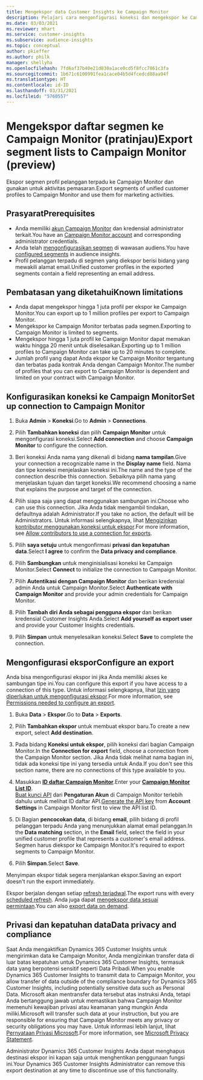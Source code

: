 ```yaml
---
title: Mengekspor data Customer Insights ke Campaign Monitor
description: Pelajari cara mengonfigurasi koneksi dan mengekspor ke Campaign Monitor.
ms.date: 03/03/2021
ms.reviewer: mhart
ms.service: customer-insights
ms.subservice: audience-insights
ms.topic: conceptual
author: pkieffer
ms.author: philk
manager: shellyha
ms.openlocfilehash: 7fd6af37b40e21d030a1ace0cd5f8fcc7861c3fa
ms.sourcegitcommit: 1b671c6100991fea1cace04b5d4fcedcd88aa94f
ms.translationtype: HT
ms.contentlocale: id-ID
ms.lasthandoff: 03/31/2021
ms.locfileid: "5760557"
---
```

# <a name="export-segment-lists-to-campaign-monitor-preview"></a><span data-ttu-id="12523-103">Mengekspor daftar segmen ke Campaign Monitor (pratinjau)</span><span class="sxs-lookup"><span data-stu-id="12523-103">Export segment lists to Campaign Monitor (preview)</span></span>

<span data-ttu-id="12523-104">Ekspor segmen profil pelanggan terpadu ke Campaign Monitor dan gunakan untuk aktivitas pemasaran.</span><span class="sxs-lookup"><span data-stu-id="12523-104">Export segments of unified customer profiles to Campaign Monitor and use them for marketing activities.</span></span>

## <a name="prerequisites"></a><span data-ttu-id="12523-105">Prasyarat</span><span class="sxs-lookup"><span data-stu-id="12523-105">Prerequisites</span></span>

-   <span data-ttu-id="12523-106">Anda memiliki [akun Campaign Monitor](https://www.campaignmonitor.com/) dan kredensial administrator terkait.</span><span class="sxs-lookup"><span data-stu-id="12523-106">You have an [Campaign Monitor account](https://www.campaignmonitor.com/) and corresponding administrator credentials.</span></span>
-   <span data-ttu-id="12523-107">Anda telah [mengonfigurasikan segmen](segments.md) di wawasan audiens.</span><span class="sxs-lookup"><span data-stu-id="12523-107">You have [configured segments](segments.md) in audience insights.</span></span>
-   <span data-ttu-id="12523-108">Profil pelanggan terpadu di segmen yang diekspor berisi bidang yang mewakili alamat email.</span><span class="sxs-lookup"><span data-stu-id="12523-108">Unified customer profiles in the exported segments contain a field representing an email address.</span></span>

## <a name="known-limitations"></a><span data-ttu-id="12523-109">Pembatasan yang diketahui</span><span class="sxs-lookup"><span data-stu-id="12523-109">Known limitations</span></span>

- <span data-ttu-id="12523-110">Anda dapat mengekspor hingga 1 juta profil per ekspor ke Campaign Monitor.</span><span class="sxs-lookup"><span data-stu-id="12523-110">You can export up to 1 million profiles per export to Campaign Monitor.</span></span>
- <span data-ttu-id="12523-111">Mengekspor ke Campaign Monitor terbatas pada segmen.</span><span class="sxs-lookup"><span data-stu-id="12523-111">Exporting to Campaign Monitor is limited to segments.</span></span>
- <span data-ttu-id="12523-112">Mengekspor hingga 1 juta profil ke Campaign Monitor dapat memakan waktu hingga 20 menit untuk diselesaikan.</span><span class="sxs-lookup"><span data-stu-id="12523-112">Exporting up to 1 million profiles to Campaign Monitor can take up to 20 minutes to complete.</span></span> 
- <span data-ttu-id="12523-113">Jumlah profil yang dapat Anda ekspor ke Campaign Monitor tergantung dan terbatas pada kontrak Anda dengan Campaign Monitor.</span><span class="sxs-lookup"><span data-stu-id="12523-113">The number of profiles that you can export to Campaign Monitor is dependent and limited on your contract with Campaign Monitor.</span></span>

## <a name="set-up-connection-to-campaign-monitor"></a><span data-ttu-id="12523-114">Konfigurasikan koneksi ke Campaign Monitor</span><span class="sxs-lookup"><span data-stu-id="12523-114">Set up connection to Campaign Monitor</span></span>

1. <span data-ttu-id="12523-115">Buka **Admin** > **Koneksi**.</span><span class="sxs-lookup"><span data-stu-id="12523-115">Go to **Admin** > **Connections**.</span></span>

1. <span data-ttu-id="12523-116">Pilih **Tambahkan koneksi** dan pilih **Campaign Monitor** untuk mengonfigurasi koneksi.</span><span class="sxs-lookup"><span data-stu-id="12523-116">Select **Add connection** and choose **Campaign Monitor** to configure the connection.</span></span>

1. <span data-ttu-id="12523-117">Beri koneksi Anda nama yang dikenali di bidang **nama tampilan**.</span><span class="sxs-lookup"><span data-stu-id="12523-117">Give your connection a recognizable name in the **Display name** field.</span></span> <span data-ttu-id="12523-118">Nama dan tipe koneksi menjelaskan koneksi ini.</span><span class="sxs-lookup"><span data-stu-id="12523-118">The name and the type of the connection describe this connection.</span></span> <span data-ttu-id="12523-119">Sebaiknya pilih nama yang menjelaskan tujuan dan target koneksi.</span><span class="sxs-lookup"><span data-stu-id="12523-119">We recommend choosing a name that explains the purpose and target of the connection.</span></span>

1. <span data-ttu-id="12523-120">Pilih siapa saja yang dapat menggunakan sambungan ini.</span><span class="sxs-lookup"><span data-stu-id="12523-120">Choose who can use this connection.</span></span> <span data-ttu-id="12523-121">Jika Anda tidak mengambil tindakan, defaultnya adalah Administrator.</span><span class="sxs-lookup"><span data-stu-id="12523-121">If you take no action, the default will be Administrators.</span></span> <span data-ttu-id="12523-122">Untuk informasi selengkapnya, lihat [Mengizinkan kontributor menggunakan koneksi untuk ekspor](connections.md#allow-contributors-to-use-a-connection-for-exports).</span><span class="sxs-lookup"><span data-stu-id="12523-122">For more information, see [Allow contributors to use a connection for exports](connections.md#allow-contributors-to-use-a-connection-for-exports).</span></span>

1. <span data-ttu-id="12523-123">Pilih **saya setuju** untuk mengonfirmasi **privasi dan kepatuhan data**.</span><span class="sxs-lookup"><span data-stu-id="12523-123">Select **I agree** to confirm the **Data privacy and compliance**.</span></span>

1. <span data-ttu-id="12523-124">Pilih **Sambungkan** untuk menginisialisasi koneksi ke Campaign Monitor.</span><span class="sxs-lookup"><span data-stu-id="12523-124">Select **Connect** to initialize the connection to Campaign Monitor.</span></span>

1. <span data-ttu-id="12523-125">Pilih **Autentikasi dengan Campaign Monitor** dan berikan kredensial admin Anda untuk Campaign Monitor.</span><span class="sxs-lookup"><span data-stu-id="12523-125">Select **Authenticate with Campaign Monitor** and provide your admin credentials for Campaign Monitor.</span></span>

1. <span data-ttu-id="12523-126">Pilih **Tambah diri Anda sebagai pengguna ekspor** dan berikan kredensial Customer Insights Anda.</span><span class="sxs-lookup"><span data-stu-id="12523-126">Select **Add yourself as export user** and provide your Customer Insights credentials.</span></span>

1. <span data-ttu-id="12523-127">Pilih **Simpan** untuk menyelesaikan koneksi.</span><span class="sxs-lookup"><span data-stu-id="12523-127">Select **Save** to complete the connection.</span></span>

## <a name="configure-an-export"></a><span data-ttu-id="12523-128">Mengonfigurasi ekspor</span><span class="sxs-lookup"><span data-stu-id="12523-128">Configure an export</span></span>

<span data-ttu-id="12523-129">Anda bisa mengonfigurasi ekspor ini jika Anda memiliki akses ke sambungan tipe ini.</span><span class="sxs-lookup"><span data-stu-id="12523-129">You can configure this export if you have access to a connection of this type.</span></span> <span data-ttu-id="12523-130">Untuk informasi selengkapnya, lihat [Izin yang diperlukan untuk mengonfigurasi ekspor](export-destinations.md#set-up-a-new-export).</span><span class="sxs-lookup"><span data-stu-id="12523-130">For more information, see [Permissions needed to configure an export](export-destinations.md#set-up-a-new-export).</span></span>

1. <span data-ttu-id="12523-131">Buka **Data** > **Ekspor**.</span><span class="sxs-lookup"><span data-stu-id="12523-131">Go to **Data** > **Exports**.</span></span>

1. <span data-ttu-id="12523-132">Pilih **Tambahkan ekspor** untuk membuat ekspor baru.</span><span class="sxs-lookup"><span data-stu-id="12523-132">To create a new export, select **Add destination**.</span></span>

1. <span data-ttu-id="12523-133">Pada bidang **Koneksi untuk ekspor**, pilih koneksi dari bagian Campaign Monitor.</span><span class="sxs-lookup"><span data-stu-id="12523-133">In the **Connection for export** field, choose a connection from the Campaign Monitor section.</span></span> <span data-ttu-id="12523-134">Jika Anda tidak melihat nama bagian ini, tidak ada koneksi tipe ini yang tersedia untuk Anda.</span><span class="sxs-lookup"><span data-stu-id="12523-134">If you don't see this section name, there are no connections of this type available to you.</span></span>

1. <span data-ttu-id="12523-135">Masukkan [**ID daftar Campaign Monitor**](https://www.campaignmonitor.com/api/getting-started/#your-list-id).</span><span class="sxs-lookup"><span data-stu-id="12523-135">Enter your [**Campaign Monitor List ID**](https://www.campaignmonitor.com/api/getting-started/#your-list-id).</span></span>    
   <span data-ttu-id="12523-136">[Buat kunci API](https://www.campaignmonitor.com/api/getting-started/) dari **Pengaturan Akun** di Campaign Monitor terlebih dahulu untuk melihat ID daftar API.</span><span class="sxs-lookup"><span data-stu-id="12523-136">[Generate the API key](https://www.campaignmonitor.com/api/getting-started/) from **Account Settings** in Campaign Monitor first to view the API list ID.</span></span>  

3. <span data-ttu-id="12523-137">Di Bagian **pencocokan data**, di bidang **email**, pilih bidang di profil pelanggan terpadu Anda yang menunjukkan alamat email pelanggan.</span><span class="sxs-lookup"><span data-stu-id="12523-137">In the **Data matching** section, in the **Email** field, select the field in your unified customer profile that represents a customer's email address.</span></span> <span data-ttu-id="12523-138">Segmen harus diekspor ke Campaign Monitor.</span><span class="sxs-lookup"><span data-stu-id="12523-138">It's required to export segments to Campaign Monitor.</span></span>

1. <span data-ttu-id="12523-139">Pilih **Simpan**.</span><span class="sxs-lookup"><span data-stu-id="12523-139">Select **Save**.</span></span>

<span data-ttu-id="12523-140">Menyimpan ekspor tidak segera menjalankan ekspor.</span><span class="sxs-lookup"><span data-stu-id="12523-140">Saving an export doesn't run the export immediately.</span></span>

<span data-ttu-id="12523-141">Ekspor berjalan dengan setiap [refresh terjadwal](system.md#schedule-tab).</span><span class="sxs-lookup"><span data-stu-id="12523-141">The export runs with every [scheduled refresh](system.md#schedule-tab).</span></span> <span data-ttu-id="12523-142">Anda juga dapat [mengekspor data sesuai permintaan](export-destinations.md#run-exports-on-demand).</span><span class="sxs-lookup"><span data-stu-id="12523-142">You can also [export data on demand](export-destinations.md#run-exports-on-demand).</span></span> 


## <a name="data-privacy-and-compliance"></a><span data-ttu-id="12523-143">Privasi dan kepatuhan data</span><span class="sxs-lookup"><span data-stu-id="12523-143">Data privacy and compliance</span></span>

<span data-ttu-id="12523-144">Saat Anda mengaktifkan Dynamics 365 Customer Insights untuk mengirimkan data ke Campaign Monitor, Anda mengizinkan transfer data di luar batas kepatuhan untuk Dynamics 365 Customer Insights, termasuk data yang berpotensi sensitif seperti Data Pribadi.</span><span class="sxs-lookup"><span data-stu-id="12523-144">When you enable Dynamics 365 Customer Insights to transmit data to Campaign Monitor, you allow transfer of data outside of the compliance boundary for Dynamics 365 Customer Insights, including potentially sensitive data such as Personal Data.</span></span> <span data-ttu-id="12523-145">Microsoft akan mentransfer data tersebut atas instruksi Anda, tetapi Anda bertanggung jawab untuk memastikan bahwa Campaign Monitor memenuhi kewajiban privasi atau keamanan yang mungkin Anda miliki.</span><span class="sxs-lookup"><span data-stu-id="12523-145">Microsoft will transfer such data at your instruction, but you are responsible for ensuring that Campaign Monitor meets any privacy or security obligations you may have.</span></span> <span data-ttu-id="12523-146">Untuk informasi lebih lanjut, lihat [Pernyataan Privasi Microsoft](https://go.microsoft.com/fwlink/?linkid=396732).</span><span class="sxs-lookup"><span data-stu-id="12523-146">For more information, see [Microsoft Privacy Statement](https://go.microsoft.com/fwlink/?linkid=396732).</span></span>

<span data-ttu-id="12523-147">Administrator Dynamics 365 Customer Insights Anda dapat menghapus destinasi ekspor ini kapan saja untuk menghentikan penggunaan fungsi ini.</span><span class="sxs-lookup"><span data-stu-id="12523-147">Your Dynamics 365 Customer Insights Administrator can remove this export destination at any time to discontinue use of this functionality.</span></span>
